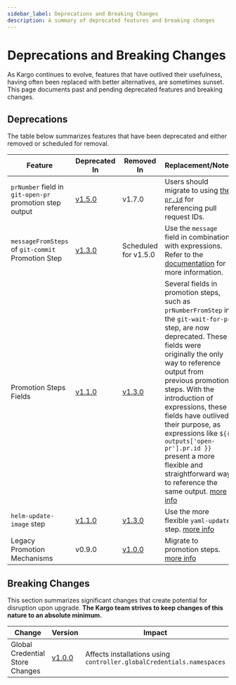 ```yaml
---
sidebar_label: Deprecations and Breaking Changes
description: A summary of deprecated features and breaking changes
---
```


# Deprecations and Breaking Changes

As Kargo continues to evolve, features that have outlived their usefulness,
having often been replaced with better alternatives, are sometimes sunset. This
page documents past and pending deprecated features and breaking changes.

## Deprecations

The table below summarizes features that have been deprecated and either removed or scheduled for removal.

| Feature | Deprecated In | Removed In | Replacement/Notes |
|---------|---------------|------------|-------------------|
| `prNumber` field in `git-open-pr` promotion step output | [v1.5.0](./94-v1.5.0.md#new-deprecations) | v1.7.0 | Users should migrate to using [the `pr.id`](../50-user-guide/60-reference-docs/30-promotion-steps/git-open-pr.md#output) for referencing pull request IDs. |
| `messageFromSteps` of `git-commit` Promotion Step | [v1.3.0](./96-v1.3.0.md#new-deprecations) | Scheduled for v1.5.0 | Use the `message` field in combination with expressions. Refer to the [documentation](https://main.docs.kargo.io/user-guide/reference-docs/promotion-steps/git-commit/#composed-commit-message) for more information. |
| Promotion Steps Fields | [v1.1.0](./98-v1.1.0.md#new-and-updated-promotion-steps) | [v1.3.0](./96-v1.3.0.md#breaking-changes) | Several fields in promotion steps, such as `prNumberFromStep` in the `git-wait-for-pr` step, are now deprecated. These fields were originally the only way to reference output from previous promotion steps. With the introduction of expressions, these fields have outlived their purpose, as expressions like `${{ outputs['open-pr'].pr.id }}` present a more flexible and straightforward way to reference the same output. [more info](./98-v1.1.0.md#new-and-updated-promotion-steps) |
| `helm-update-image` step | [v1.1.0](./98-v1.1.0.md#new-and-updated-promotion-steps) | [v1.3.0](./96-v1.3.0.md#breaking-changes) | Use the more flexible `yaml-update` step. [more info](./98-v1.1.0.md#new-and-updated-promotion-steps) |
| Legacy Promotion Mechanisms | v0.9.0 | [v1.0.0](./99-v1.0.0.md#breaking-changes) | Migrate to promotion steps. [more info](./99-v1.0.0.md#breaking-changes) |

## Breaking Changes

This section summarizes significant changes that create potential for disruption
upon upgrade. __The Kargo team strives to keep changes of this nature to an
absolute minimum.__

| Change | Version | Impact | Migration Path |
|--------|---------|--------|----------------|
| Global Credential Store Changes | [v1.0.0](./99-v1.0.0.md#breaking-changes) | Affects installations using `controller.globalCredentials.namespaces` | Manually create a `RoleBinding`s to permit controller access to "global" credential namespaces _or_ set `controller.serviceAccount.clusterWideSecretReadingEnabled` to `true` at install time (not recommended). [more info](./99-v1.0.0.md#breaking-changes) |
